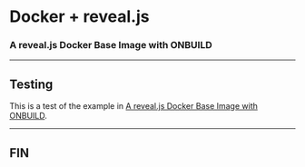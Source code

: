 # Docker + reveal.js

### A reveal.js Docker Base Image with ONBUILD

---

## Testing

This is a test of the example in [A reveal.js Docker Base Image with
ONBUILD](http://mindtrove.info/a-reveal.js-docker-base-image-with-onbuild/).

---

## FIN
